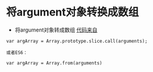 # 将argument对象转换成数组

* 将argument对象转成数组  [代码来自](https://juejin.im/entry/5998f8396fb9a0247c6ec9cd)

```
var argArray = Array.prototype.slice.call(arguments);

或者ES6：

var argArray = Array.from(arguments)
```

